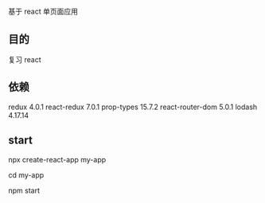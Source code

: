 # 
  基于 react 单页面应用

## 目的
  复习 react

## 依赖
  redux 4.0.1
  react-redux 7.0.1
  prop-types 15.7.2
  react-router-dom 5.0.1
  lodash 4.17.14

## start
  npx create-react-app my-app

  cd my-app
  
  npm start